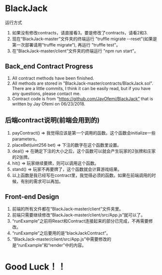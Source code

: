 # BlackJack
运行方式
1. 如果没有修改contracts，请直接看3。要是修改了contracts，请看2和3.
2. 现在“BlackJack-master”文件夹的终端运行 "truffle migrate --reset"(如果是第一次部署请用“truffle migrate”), 再运行 "truffle test"。
3. 在“BlackJack-master/client”文件夹的终端运行 "npm run start"。

## Back_end Contract Progress
1. All contract methods have been finished.
2. All methods are stored in "BlackJack-master/contracts/BlackJack.sol". There are a little commits, I think it can be easily read, but if you have any questions, please contact me.
3. Contract code is from “https://github.com/JayOfemi/BlackJack” that is written by Jay Ofemi on 06/23/2018.

## 后端contract说明(前端会用到的)
1. payContract() => 我觉得应该是第一个调用的函数。这个函数会initialize一些parameters。
2. placeBet(uint256 bet) => 下注的数字在这个函数里设置。
3. deal() => 在确定下注的大小之后，这个函数可以就会产生玩家的2张牌和庄家的2张牌。
4. hit() => 玩家继续要牌，则可以调用这个函数。
5. stand() => 玩家不再要牌了，这个函数就会计算游戏结果。
6. 以上函数是我已经写在contract里，我觉得必须的函数。如果在前端调用的时候，有别的需求可以再加。

## Front-end Design
1. 前端的所有文件都在“BlackJack-master/client”文件夹里。
2. 前端只需要继续修改“BlackJack-master/client/src/App.js”就可以了。
3. “runExample”之前将React和Contract连接起来的部分已完成，不再需要修改。
4. “runExample”之后要用的是“blackJackContract”。
5. “BlackJack-master/client/src/App.js”中需要修改的是“runExample”和“render”中的内容。

# Good Luck！！
